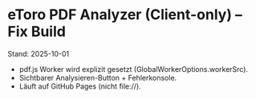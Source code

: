 # eToro PDF Analyzer (Client-only) – Fix Build

Stand: 2025-10-01

- pdf.js Worker wird explizit gesetzt (GlobalWorkerOptions.workerSrc).
- Sichtbarer Analysieren-Button + Fehlerkonsole.
- Läuft auf GitHub Pages (nicht file://).
